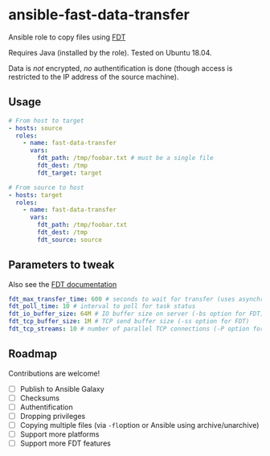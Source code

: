 # ansible-fast-data-transfer
Ansible role to copy files using [FDT](https://fast-data-transfer.github.io)

Requires Java (installed by the role). Tested on Ubuntu 18.04.

Data is *not* encrypted, *no* authentification is done (though access is restricted to the IP address of the source machine).

## Usage

```yaml
# From host to target
- hosts: source
  roles:
    - name: fast-data-transfer
      vars:
        fdt_path: /tmp/foobar.txt # must be a single file
        fdt_dest: /tmp
        fdt_target: target

# From source to host
- hosts: target
  roles:
    - name: fast-data-transfer
      vars:
        fdt_path: /tmp/foobar.txt
        fdt_dest: /tmp
        fdt_source: source
```

## Parameters to tweak

Also see the [FDT documentation](https://fast-data-transfer.github.io/doc-fdt-ddcopy.html)

```yaml
fdt_max_transfer_time: 600 # seconds to wait for transfer (uses asynchronous Ansible actions)
fdt_poll_time: 10 # interval to poll for task status
fdt_io_buffer_size: 64M # IO buffer size on server (-bs option for FDT)
fdt_tcp_buffer_size: 1M # TCP send buffer size (-ss option for FDT)
fdt_tcp_streams: 10 # number of parallel TCP connections (-P option for FDT)
```

## Roadmap

Contributions are welcome!

- [ ] Publish to Ansible Galaxy
- [ ] Checksums
- [ ] Authentification
- [ ] Dropping privileges
- [ ] Copying multiple files (via `-fl`option or Ansible using archive/unarchive)
- [ ] Support more platforms
- [ ] Support more FDT features
